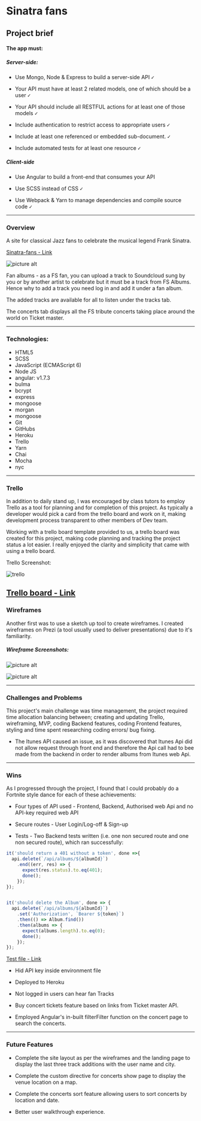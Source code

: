 # Sinatra fans

## Project brief

#### The app must:

##### Server-side:

- Use Mongo, Node & Express to build a server-side API <kbd>✓</kbd>

- Your API must have at least 2 related models, one of which should be a user <kbd>✓</kbd>

- Your API should include all RESTFUL actions for at least one of those models <kbd>✓</kbd>

- Include authentication to restrict access to appropriate users <kbd>✓</kbd>

- Include at least one referenced or embedded sub-document. <kbd>✓</kbd>

- Include automated tests for at least one resource <kbd>✓</kbd>

##### Client-side
- Use Angular to build a front-end that consumes your API

- Use SCSS instead of CSS <kbd>✓</kbd>

- Use Webpack & Yarn to manage dependencies and compile source code <kbd>✓</kbd>

---
### Overview
A site for classical Jazz fans to celebrate the musical legend Frank Sinatra.

[Sinatra-fans  - Link](https://sinatra-fans.herokuapp.com/)

![picture alt](http://sinatra.com/sites/default/files/sinatraweb.jpg "Home Page wireframe")

Fan albums - as a FS fan, you can upload a track to Soundcloud sung by you or by another artist to celebrate but it must be a track from FS Albums. Hence why to add a track you need log in and add it under a fan album.

 The added tracks are available for all to listen under the tracks tab.

The concerts tab displays all the FS tribute concerts taking place around the world on Ticket master.
___
### Technologies:

- HTML5
- SCSS
- JavaScript (ECMAScript 6)
- Node JS
- angular: v1.7.3
- bulma
- bcrypt
- express
- mongoose
- morgan
- mongoose
- Git
- GitHubs
- Heroku
- Trello
- Yarn
- Chai
- Mocha
- nyc

---

### Trello

 In addition to daily stand up, I was encouraged by class tutors to employ Trello as a tool for planning and for completion of this project. As typically a developer would pick a card from the trello board and work on it, making development process transparent to other members of Dev team.

Working with a trello board template provided to us, a trello board was created for this project, making code planning and tracking the project status a lot easier. I really enjoyed the clarity and simplicity that came with using a trello board.

Trello Screenshot:

![trello](https://i.imgur.com/0QsGeYD.jpg)

[Trello board - Link](https://trello.com/b/lrZeBJWP)
---


### Wireframes
Another first was to use a sketch up tool to create wireframes. I created wireframes on Prezi (a tool usually used to deliver presentations) due to it's familiarity.

##### Wireframe Screenshots:

![picture alt](https://i.imgur.com/Gx2ZCme.png "Home Page wireframe")

![picture alt](https://i.imgur.com/hsG8NgA.png "Home Page wireframe")

---

### Challenges and Problems

This project's main challenge was time management, the project required time allocation balancing between; creating and updating Trello, wireframing, MVP, coding Backend features, coding Frontend features,  styling and time spent researching coding errors/ bug fixing.

-  The Itunes API caused an issue, as it was discovered that Itunes Api did not allow request through front end and therefore the Api call had to bee made from the backend in order to render albums from Itunes web Api.


---

### Wins
As I progressed through the project, I found that I could probably do a Fortnite style dance for each of these achievements:

- Four types of API used - Frontend, Backend, Authorised web Api and no API-key required web API

- Secure routes - User Login/Log-off & Sign-up

- Tests - Two Backend tests written (i.e. one non secured route and one non secured route), which ran successfully:

```js
it('should return a 401 without a token', done =>{
  api.delete(`/api/albums/${albumId}`)
    .end((err, res) => {
      expect(res.status).to.eq(401);
      done();
    });
});


it('should delete the Album', done => {
  api.delete(`/api/albums/${albumId}`)
    .set('Authorization', `Bearer ${token}`)
    .then(() => Album.find())
    .then(albums => {
      expect(albums.length).to.eq(0);
      done();
    });
});
```
[Test file - Link](./test/spec_helper.js)

- Hid API key inside environment file

- Deployed to Heroku

- Not logged in users can hear fan Tracks

- Buy concert tickets feature based on links from Ticket master API.

- Employed Angular's in-built filterFilter function on the concert page to search the concerts.

---

### Future Features


- Complete the site layout as per the wireframes and the landing page to display the last three track additions with the user name and city.

- Complete the custom directive for concerts show page to display the venue location on a map.

- Complete the concerts sort feature allowing users to sort concerts by location and date.

- Better user walkthrough experience.
